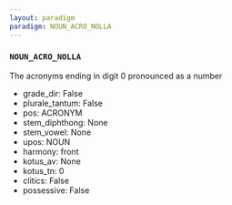 ```yaml
---
layout: paradigm
paradigm: NOUN_ACRO_NOLLA
---
```

### ` NOUN_ACRO_NOLLA `

The acronyms ending in digit 0 pronounced as a number
* grade_dir: False
* plurale_tantum: False
* pos: ACRONYM
* stem_diphthong: None
* stem_vowel: None
* upos: NOUN
* harmony: front
* kotus_av: None
* kotus_tn: 0
* clitics: False
* possessive: False

